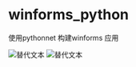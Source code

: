 # winforms_python
使用pythonnet 构建winforms 应用

![替代文本](winforms_python\img\Snipaste_2024-11-11_22-57-42.png "图1")
![替代文本](winforms_python\img\Snipaste_2024-11-11_22-58-27.png "图2")
